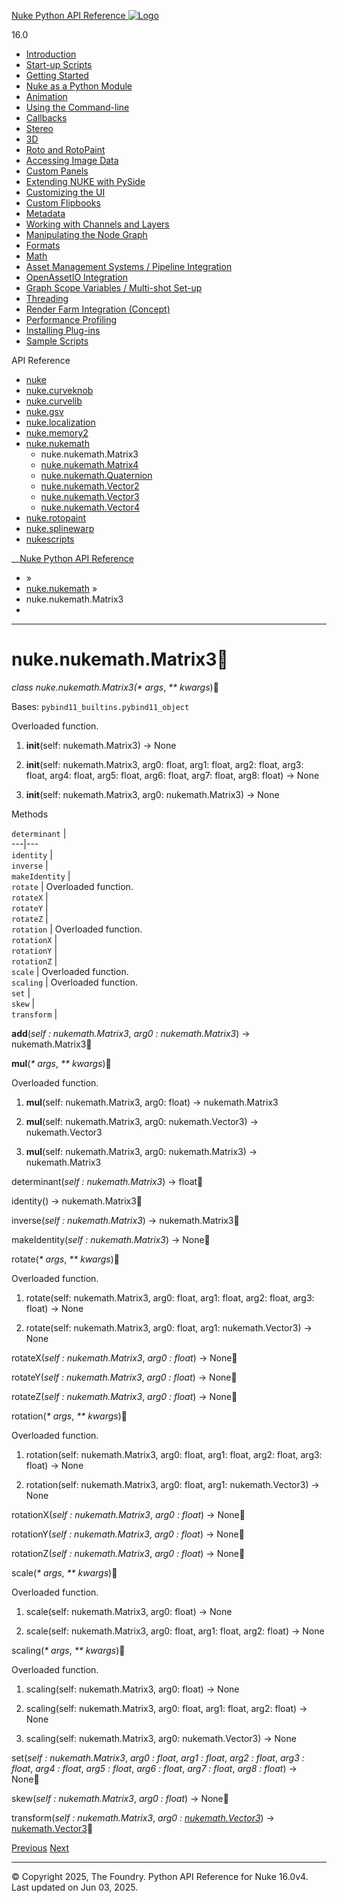 [ Nuke Python API Reference ![Logo](../_static/NukeApp128.png) ](../index.html)

16.0 

  * [Introduction](../intro.html)
  * [Start-up Scripts](../startup.html)
  * [Getting Started](../basics.html)
  * [Nuke as a Python Module](../nuke_as_python_module.html)
  * [Animation](../animation.html)
  * [Using the Command-line](../command_line.html)
  * [Callbacks](../callbacks.html)
  * [Stereo](../stereo.html)
  * [3D](../3D.html)
  * [Roto and RotoPaint](../rotopaint.html)
  * [Accessing Image Data](../image_data.html)
  * [Custom Panels](../custom_panels.html)
  * [Extending NUKE with PySide](../custom_panels.html#extending-nuke-with-pyside)
  * [Customizing the UI](../custom_ui.html)
  * [Custom Flipbooks](../flipbook.html)
  * [Metadata](../metadata.html)
  * [Working with Channels and Layers](../channels.html)
  * [Manipulating the Node Graph](../dag.html)
  * [Formats](../formats.html)
  * [Math](../math.html)
  * [Asset Management Systems / Pipeline Integration](../asset.html)
  * [OpenAssetIO Integration](../openassetio.html)
  * [Graph Scope Variables / Multi-shot Set-up](../gsv.html)
  * [Threading](../threading.html)
  * [Render Farm Integration (Concept)](../render_farm.html)
  * [Performance Profiling](../performance.html)
  * [Installing Plug-ins](../installing_plugins.html)
  * [Sample Scripts](../samples.html)



API Reference

  * [nuke](nuke.html)
  * [nuke.curveknob](nuke.curveknob.html)
  * [nuke.curvelib](nuke.curvelib.html)
  * [nuke.gsv](nuke.gsv.html)
  * [nuke.localization](nuke.localization.html)
  * [nuke.memory2](nuke.memory2.html)
  * [nuke.nukemath](nuke.nukemath.html)
    * nuke.nukemath.Matrix3
    * [nuke.nukemath.Matrix4](nuke.nukemath.Matrix4.html)
    * [nuke.nukemath.Quaternion](nuke.nukemath.Quaternion.html)
    * [nuke.nukemath.Vector2](nuke.nukemath.Vector2.html)
    * [nuke.nukemath.Vector3](nuke.nukemath.Vector3.html)
    * [nuke.nukemath.Vector4](nuke.nukemath.Vector4.html)
  * [nuke.rotopaint](nuke.rotopaint.html)
  * [nuke.splinewarp](nuke.splinewarp.html)
  * [nukescripts](nukescripts.html)



__[Nuke Python API Reference](../index.html)

  * [](../index.html) »
  * [nuke.nukemath](nuke.nukemath.html) »
  * nuke.nukemath.Matrix3
  * 


* * *

# nuke.nukemath.Matrix3

_class _nuke.nukemath.Matrix3(_* args_, _** kwargs_)
    

Bases: `pybind11_builtins.pybind11_object`

Overloaded function.

  1. __init__(self: nukemath.Matrix3) -> None

  2. __init__(self: nukemath.Matrix3, arg0: float, arg1: float, arg2: float, arg3: float, arg4: float, arg5: float, arg6: float, arg7: float, arg8: float) -> None

  3. __init__(self: nukemath.Matrix3, arg0: nukemath.Matrix3) -> None




Methods

`determinant` |   
---|---  
`identity` |   
`inverse` |   
`makeIdentity` |   
`rotate` | Overloaded function.  
`rotateX` |   
`rotateY` |   
`rotateZ` |   
`rotation` | Overloaded function.  
`rotationX` |   
`rotationY` |   
`rotationZ` |   
`scale` | Overloaded function.  
`scaling` | Overloaded function.  
`set` |   
`skew` |   
`transform` |   
  
__add__(_self : nukemath.Matrix3_, _arg0 : nukemath.Matrix3_) → nukemath.Matrix3
    

__mul__(_* args_, _** kwargs_)
    

Overloaded function.

  1. __mul__(self: nukemath.Matrix3, arg0: float) -> nukemath.Matrix3

  2. __mul__(self: nukemath.Matrix3, arg0: nukemath.Vector3) -> nukemath.Vector3

  3. __mul__(self: nukemath.Matrix3, arg0: nukemath.Matrix3) -> nukemath.Matrix3




determinant(_self : nukemath.Matrix3_) → float
    

identity() → nukemath.Matrix3
    

inverse(_self : nukemath.Matrix3_) → nukemath.Matrix3
    

makeIdentity(_self : nukemath.Matrix3_) → None
    

rotate(_* args_, _** kwargs_)
    

Overloaded function.

  1. rotate(self: nukemath.Matrix3, arg0: float, arg1: float, arg2: float, arg3: float) -> None

  2. rotate(self: nukemath.Matrix3, arg0: float, arg1: nukemath.Vector3) -> None




rotateX(_self : nukemath.Matrix3_, _arg0 : float_) → None
    

rotateY(_self : nukemath.Matrix3_, _arg0 : float_) → None
    

rotateZ(_self : nukemath.Matrix3_, _arg0 : float_) → None
    

rotation(_* args_, _** kwargs_)
    

Overloaded function.

  1. rotation(self: nukemath.Matrix3, arg0: float, arg1: float, arg2: float, arg3: float) -> None

  2. rotation(self: nukemath.Matrix3, arg0: float, arg1: nukemath.Vector3) -> None




rotationX(_self : nukemath.Matrix3_, _arg0 : float_) → None
    

rotationY(_self : nukemath.Matrix3_, _arg0 : float_) → None
    

rotationZ(_self : nukemath.Matrix3_, _arg0 : float_) → None
    

scale(_* args_, _** kwargs_)
    

Overloaded function.

  1. scale(self: nukemath.Matrix3, arg0: float) -> None

  2. scale(self: nukemath.Matrix3, arg0: float, arg1: float, arg2: float) -> None




scaling(_* args_, _** kwargs_)
    

Overloaded function.

  1. scaling(self: nukemath.Matrix3, arg0: float) -> None

  2. scaling(self: nukemath.Matrix3, arg0: float, arg1: float, arg2: float) -> None

  3. scaling(self: nukemath.Matrix3, arg0: nukemath.Vector3) -> None




set(_self : nukemath.Matrix3_, _arg0 : float_, _arg1 : float_, _arg2 : float_, _arg3 : float_, _arg4 : float_, _arg5 : float_, _arg6 : float_, _arg7 : float_, _arg8 : float_) → None
    

skew(_self : nukemath.Matrix3_, _arg0 : float_) → None
    

transform(_self : nukemath.Matrix3_, _arg0 : [nukemath.Vector3](nuke.nukemath.Vector3.html#nuke.nukemath.Vector3 "nukemath.Vector3")_) → [nukemath.Vector3](nuke.nukemath.Vector3.html#nuke.nukemath.Vector3 "nukemath.Vector3")
    

[ Previous](nuke.nukemath.html "nuke.nukemath") [Next ](nuke.nukemath.Matrix4.html "nuke.nukemath.Matrix4")

* * *

© Copyright 2025, The Foundry. Python API Reference for Nuke 16.0v4. Last updated on Jun 03, 2025. 
